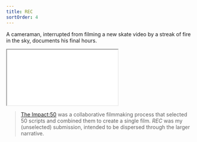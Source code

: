 ```yaml
---
title: REC
sortOrder: 4
---
```


A cameraman, interrupted from filming a new skate video by a streak of fire in
the sky, documents his final hours.

<iframe class="PDF--A4" title="REC" src="/assets/fiction/rec.pdf"></iframe>

> [The Impact:50](http://theimpact.create50.com/theimpact) was a collaborative
> filmmaking process that selected 50 scripts and combined them to create a
> single film. _REC_ was my (unselected) submission, intended to be dispersed
> through the larger narrative.
